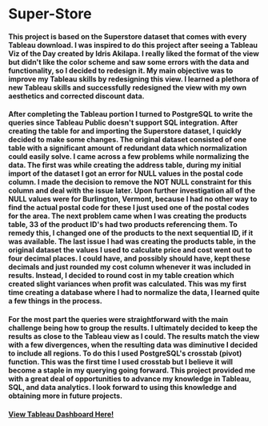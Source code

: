 # Super-Store
#### This project is based on the Superstore dataset that comes with every Tableau download. I was inspired to do this project after seeing a Tableau Viz of the Day created by Idris Akilapa. I really liked the format of the view but didn't like the color scheme and saw some errors with the data and functionality, so I decided to redesign it. My main objective was to improve my Tableau skills by redesigning this view. I learned a plethora of new Tableau skills and successfully redesigned the view with my own aesthetics and corrected discount data.
#### After completing the Tableau portion I turned to PostgreSQL to write the queries since Tableau Public doesn't support SQL integration. After creating the table for and importing the Superstore dataset, I quickly decided to make some changes. The original dataset consisted of one table with a significant amount of redundant data which normalization could easily solve. I came across a few problems while normalizing the data. The first was while creating the address table, during my initial import of the dataset I got an error for NULL values in the postal code column. I made the decision to remove the NOT NULL constraint for this column and deal with the issue later. Upon further investigation all of the NULL values were for Burlington, Vermont, because I had no other way to find the actual postal code for these I just used one of the postal codes for the area. The next problem came when I was creating the products table, 33 of the product ID's had two products referencing them. To remedy this, I changed one of the products to the next sequential ID, if it was available. The last issue I had was creating the products table, in the original dataset the values I used to calculate price and cost went out to four decimal places. I could have, and possibly should have, kept these decimals and just rounded my cost column whenever it was included in results. Instead, I decided to round cost in my table creation which created slight variances when profit was calculated. This was my first time creating a database where I had to normalize the data, I learned quite a few things in the process.
#### For the most part the queries were straightforward with the main challenge being how to group the results. I ultimately decided to keep the results as close to the Tableau view as I could. The results match the view with a few divergences, when the resulting data was diminutive I decided to include all regions. To do this I used PostgreSQL's crosstab (pivot) function. This was the first time I used crosstab but I believe it will become a staple in my querying going forward. This project provided me with a great deal of opportunities to advance my knowledge in Tableau, SQL, and data analytics. I look forward to using this knowledge and obtaining more in future projects.
#### <a href="https://public.tableau.com/app/profile/tyrell.roberts/viz/SuperStore_16567889241470/RegionalOverview"> View Tableau Dashboard Here!</a>
